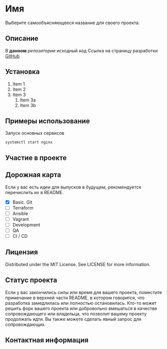 # Имя
Выберите самообъясняющееся название для своего проекта.

## Описание
В **данном** _репозитории_ исходный код
Ссылка на страницу разработки [GitHub](https://gitlab.rebrainme.com/devops_users_repos/2844/rebrain-devops-task1.git)

## Установка
1. Item 1
1. Item 2
1. Item 3
   1. Item 3a
   1. Item 3b

## Примеры использование 

Запуск основных сервисов

```
systemctl start nginx

```

## Участие в проекте


## Дорожная карта
Если у вас есть идеи для выпусков в будущем, рекомендуется перечислить их в README.
- [x] Basic. Git
- [ ] Terraform
- [ ] Ansible
- [ ] Vagrant
- [ ] Development
- [ ] QA
- [ ] CI / CD

## Лицензия
Distributed under the MIT License. See LICENSE for more information.

## Статус проекта
Если у вас закончились силы или время для вашего проекта, поместите примечание в верхней части README, в котором говорится, что разработка замедлилась или полностью остановилась. Кто-то может решить форк вашего проекта или добровольно вмешаться в качестве сопровождающего или владельца, что позволит вашему проекту продолжать идти. Вы также можете сделать явный запрос для сопровождающих.

## Контактная информация
